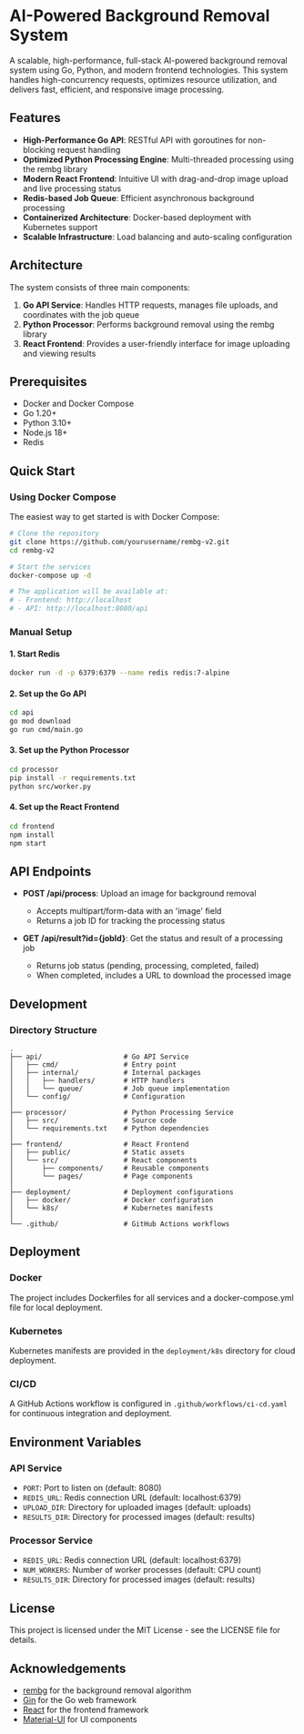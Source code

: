 # AI-Powered Background Removal System

A scalable, high-performance, full-stack AI-powered background removal system using Go, Python, and modern frontend technologies. This system handles high-concurrency requests, optimizes resource utilization, and delivers fast, efficient, and responsive image processing.

## Features

- **High-Performance Go API**: RESTful API with goroutines for non-blocking request handling
- **Optimized Python Processing Engine**: Multi-threaded processing using the rembg library
- **Modern React Frontend**: Intuitive UI with drag-and-drop image upload and live processing status
- **Redis-based Job Queue**: Efficient asynchronous background processing
- **Containerized Architecture**: Docker-based deployment with Kubernetes support
- **Scalable Infrastructure**: Load balancing and auto-scaling configuration

## Architecture

The system consists of three main components:

1. **Go API Service**: Handles HTTP requests, manages file uploads, and coordinates with the job queue
2. **Python Processor**: Performs background removal using the rembg library
3. **React Frontend**: Provides a user-friendly interface for image uploading and viewing results

## Prerequisites

- Docker and Docker Compose
- Go 1.20+
- Python 3.10+
- Node.js 18+
- Redis

## Quick Start

### Using Docker Compose

The easiest way to get started is with Docker Compose:

```bash
# Clone the repository
git clone https://github.com/yourusername/rembg-v2.git
cd rembg-v2

# Start the services
docker-compose up -d

# The application will be available at:
# - Frontend: http://localhost
# - API: http://localhost:8080/api
```

### Manual Setup

#### 1. Start Redis

```bash
docker run -d -p 6379:6379 --name redis redis:7-alpine
```

#### 2. Set up the Go API

```bash
cd api
go mod download
go run cmd/main.go
```

#### 3. Set up the Python Processor

```bash
cd processor
pip install -r requirements.txt
python src/worker.py
```

#### 4. Set up the React Frontend

```bash
cd frontend
npm install
npm start
```

## API Endpoints

- **POST /api/process**: Upload an image for background removal
  - Accepts multipart/form-data with an 'image' field
  - Returns a job ID for tracking the processing status

- **GET /api/result?id={jobId}**: Get the status and result of a processing job
  - Returns job status (pending, processing, completed, failed)
  - When completed, includes a URL to download the processed image

## Development

### Directory Structure

```
.
├── api/                    # Go API Service
│   ├── cmd/                # Entry point
│   ├── internal/           # Internal packages
│   │   ├── handlers/       # HTTP handlers
│   │   └── queue/          # Job queue implementation
│   └── config/             # Configuration
│
├── processor/              # Python Processing Service
│   ├── src/                # Source code
│   └── requirements.txt    # Python dependencies
│
├── frontend/               # React Frontend
│   ├── public/             # Static assets
│   └── src/                # React components
│       ├── components/     # Reusable components
│       └── pages/          # Page components
│
├── deployment/             # Deployment configurations
│   ├── docker/             # Docker configuration
│   └── k8s/                # Kubernetes manifests
│
└── .github/                # GitHub Actions workflows
```

## Deployment

### Docker

The project includes Dockerfiles for all services and a docker-compose.yml file for local deployment.

### Kubernetes

Kubernetes manifests are provided in the `deployment/k8s` directory for cloud deployment.

### CI/CD

A GitHub Actions workflow is configured in `.github/workflows/ci-cd.yaml` for continuous integration and deployment.

## Environment Variables

### API Service

- `PORT`: Port to listen on (default: 8080)
- `REDIS_URL`: Redis connection URL (default: localhost:6379)
- `UPLOAD_DIR`: Directory for uploaded images (default: uploads)
- `RESULTS_DIR`: Directory for processed images (default: results)

### Processor Service

- `REDIS_URL`: Redis connection URL (default: localhost:6379)
- `NUM_WORKERS`: Number of worker processes (default: CPU count)
- `RESULTS_DIR`: Directory for processed images (default: results)

## License

This project is licensed under the MIT License - see the LICENSE file for details.

## Acknowledgements

- [rembg](https://github.com/danielgatis/rembg) for the background removal algorithm
- [Gin](https://github.com/gin-gonic/gin) for the Go web framework
- [React](https://reactjs.org/) for the frontend framework
- [Material-UI](https://mui.com/) for UI components 
